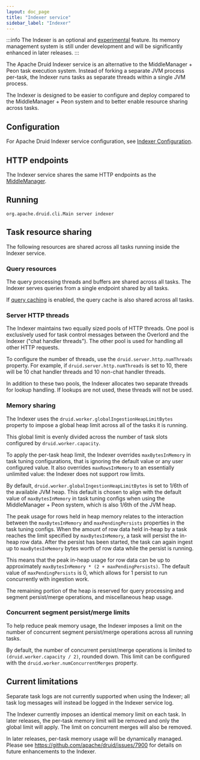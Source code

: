 ```yaml
---
layout: doc_page
title: "Indexer service"
sidebar_label: "Indexer"
---
```


<!--
  ~ Licensed to the Apache Software Foundation (ASF) under one
  ~ or more contributor license agreements.  See the NOTICE file
  ~ distributed with this work for additional information
  ~ regarding copyright ownership.  The ASF licenses this file
  ~ to you under the Apache License, Version 2.0 (the
  ~ "License"); you may not use this file except in compliance
  ~ with the License.  You may obtain a copy of the License at
  ~
  ~   http://www.apache.org/licenses/LICENSE-2.0
  ~
  ~ Unless required by applicable law or agreed to in writing,
  ~ software distributed under the License is distributed on an
  ~ "AS IS" BASIS, WITHOUT WARRANTIES OR CONDITIONS OF ANY
  ~ KIND, either express or implied.  See the License for the
  ~ specific language governing permissions and limitations
  ~ under the License.
  -->

:::info
 The Indexer is an optional and [experimental](../development/experimental.md) feature.
 Its memory management system is still under development and will be significantly enhanced in later releases.
:::

The Apache Druid Indexer service is an alternative to the MiddleManager + Peon task execution system. Instead of forking a separate JVM process per-task, the Indexer runs tasks as separate threads within a single JVM process.

The Indexer is designed to be easier to configure and deploy compared to the MiddleManager + Peon system and to better enable resource sharing across tasks.

## Configuration

For Apache Druid Indexer service configuration, see [Indexer Configuration](../configuration/index.md#indexer).

## HTTP endpoints

The Indexer service shares the same HTTP endpoints as the [MiddleManager](../api-reference/service-status-api.md#middlemanager).

## Running

```
org.apache.druid.cli.Main server indexer
```

## Task resource sharing

The following resources are shared across all tasks running inside the Indexer service.

### Query resources

The query processing threads and buffers are shared across all tasks. The Indexer serves queries from a single endpoint shared by all tasks.

If [query caching](../configuration/index.md#indexer-caching) is enabled, the query cache is also shared across all tasks.

### Server HTTP threads

The Indexer maintains two equally sized pools of HTTP threads.
One pool is exclusively used for task control messages between the Overlord and the Indexer ("chat handler threads"). The other pool is used for handling all other HTTP requests.

To configure the number of threads, use the `druid.server.http.numThreads` property. For example, if `druid.server.http.numThreads` is set to 10, there will be 10 chat handler threads and 10 non-chat handler threads.

In addition to these two pools, the Indexer allocates two separate threads for lookup handling. If lookups are not used, these threads will not be used.

### Memory sharing

The Indexer uses the `druid.worker.globalIngestionHeapLimitBytes` property to impose a global heap limit across all of the tasks it is running.

This global limit is evenly divided across the number of task slots configured by `druid.worker.capacity`.

To apply the per-task heap limit, the Indexer overrides `maxBytesInMemory` in task tuning configurations, that is ignoring the default value or any user configured value. It also overrides `maxRowsInMemory` to an essentially unlimited value: the Indexer does not support row limits.

By default, `druid.worker.globalIngestionHeapLimitBytes` is set to 1/6th of the available JVM heap. This default is chosen to align with the default value of `maxBytesInMemory` in task tuning configs when using the MiddleManager + Peon system, which is also 1/6th of the JVM heap.

The peak usage for rows held in heap memory relates to the interaction between the `maxBytesInMemory` and `maxPendingPersists` properties in the task tuning configs. When the amount of row data held in-heap by a task reaches the limit specified by `maxBytesInMemory`, a task will persist the in-heap row data. After the persist has been started, the task can again ingest up to `maxBytesInMemory` bytes worth of row data while the persist is running.

This means that the peak in-heap usage for row data can be up to approximately `maxBytesInMemory * (2 + maxPendingPersists)`. The default value of `maxPendingPersists` is 0, which allows for 1 persist to run concurrently with ingestion work.

The remaining portion of the heap is reserved for query processing and segment persist/merge operations, and miscellaneous heap usage.

### Concurrent segment persist/merge limits

To help reduce peak memory usage, the Indexer imposes a limit on the number of concurrent segment persist/merge operations across all running tasks.

By default, the number of concurrent persist/merge operations is limited to `(druid.worker.capacity / 2)`, rounded down. This limit can be configured with the `druid.worker.numConcurrentMerges` property.

## Current limitations

Separate task logs are not currently supported when using the Indexer; all task log messages will instead be logged in the Indexer service log.

The Indexer currently imposes an identical memory limit on each task. In later releases, the per-task memory limit will be removed and only the global limit will apply. The limit on concurrent merges will also be removed.

In later releases, per-task memory usage will be dynamically managed. Please see https://github.com/apache/druid/issues/7900 for details on future enhancements to the Indexer.
